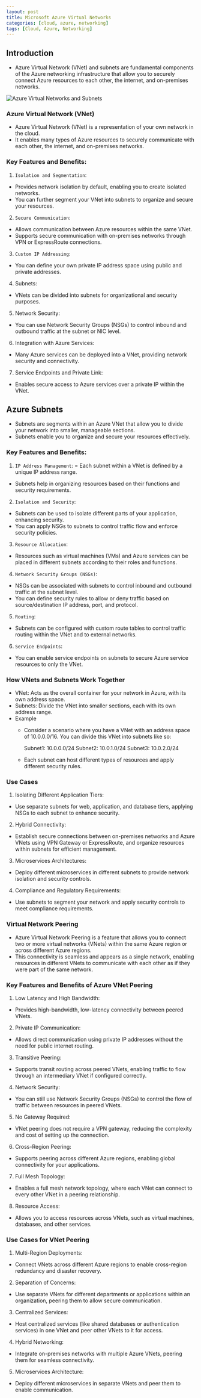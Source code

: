 ```yaml
---
layout: post
title: Microsoft Azure Virtual Networks
categories: [cloud, azure, networking]
tags: [Cloud, Azure, Networking]
---
```


## Introduction
- Azure Virtual Network (VNet) and subnets are fundamental components of the Azure networking infrastructure that allow you to securely connect Azure resources to each other, the internet, and on-premises networks.

![Azure Virtual Networks and Subnets](/assets/img/cloud/azure/azure-virtual-networks-and-subnets.webp)

### Azure Virtual Network (VNet)
- Azure Virtual Network (VNet) is a representation of your own network in the cloud. 
- It enables many types of Azure resources to securely communicate with each other, the internet, and on-premises networks.

### Key Features and Benefits:

1. `Isolation and Segmentation`:
- Provides network isolation by default, enabling you to create isolated networks.
- You can further segment your VNet into subnets to organize and secure your resources.

2. `Secure Communication`:
- Allows communication between Azure resources within the same VNet.
- Supports secure communication with on-premises networks through VPN or ExpressRoute connections.

3. `Custom IP Addressing`:
- You can define your own private IP address space using public and private addresses.

4. Subnets:
- VNets can be divided into subnets for organizational and security purposes.

5. Network Security:
- You can use Network Security Groups (NSGs) to control inbound and outbound traffic at the subnet or NIC level.

6. Integration with Azure Services:
- Many Azure services can be deployed into a VNet, providing network security and connectivity.

7. Service Endpoints and Private Link:
- Enables secure access to Azure services over a private IP within the VNet.

## Azure Subnets
- Subnets are segments within an Azure VNet that allow you to divide your network into smaller, manageable sections. 
- Subnets enable you to organize and secure your resources effectively.

### Key Features and Benefits:
1. `IP Address Management`:
= Each subnet within a VNet is defined by a unique IP address range.
- Subnets help in organizing resources based on their functions and security requirements.

 2. `Isolation and Security`:
- Subnets can be used to isolate different parts of your application, enhancing security.
- You can apply NSGs to subnets to control traffic flow and enforce security policies.

3. `Resource Allocation`:
- Resources such as virtual machines (VMs) and Azure services can be placed in different subnets according to their roles and functions.

4. `Network Security Groups (NSGs)`:
- NSGs can be associated with subnets to control inbound and outbound traffic at the subnet level.
- You can define security rules to allow or deny traffic based on source/destination IP address, port, and protocol.

5. `Routing`:
- Subnets can be configured with custom route tables to control traffic routing within the VNet and to external networks.

6. `Service Endpoints`:
- You can enable service endpoints on subnets to secure Azure service resources to only the VNet.

### How VNets and Subnets Work Together
- VNet: Acts as the overall container for your network in Azure, with its own address space.
- Subnets: Divide the VNet into smaller sections, each with its own address range.
- Example
    + Consider a scenario where you have a VNet with an address space of 10.0.0.0/16. You can divide this VNet into subnets like so:

        Subnet1: 10.0.0.0/24
        Subnet2: 10.0.1.0/24
        Subnet3: 10.0.2.0/24

    + Each subnet can host different types of resources and apply different security rules.

### Use Cases
1. Isolating Different Application Tiers:
- Use separate subnets for web, application, and database tiers, applying NSGs to each subnet to enhance security.

2. Hybrid Connectivity:
- Establish secure connections between on-premises networks and Azure VNets using VPN Gateway or ExpressRoute, and organize resources within subnets for efficient management.

3. Microservices Architectures:
- Deploy different microservices in different subnets to provide network isolation and security controls.

4. Compliance and Regulatory Requirements:
- Use subnets to segment your network and apply security controls to meet compliance requirements.


### Virtual Network Peering
- Azure Virtual Network Peering is a feature that allows you to connect two or more virtual networks (VNets) within the same Azure region or across different Azure regions. 
- This connectivity is seamless and appears as a single network, enabling resources in different VNets to communicate with each other as if they were part of the same network.

### Key Features and Benefits of Azure VNet Peering
1. Low Latency and High Bandwidth:
- Provides high-bandwidth, low-latency connectivity between peered VNets.

2. Private IP Communication:
- Allows direct communication using private IP addresses without the need for public internet routing.

3. Transitive Peering:
- Supports transit routing across peered VNets, enabling traffic to flow through an intermediary VNet if configured correctly.

4. Network Security:
- You can still use Network Security Groups (NSGs) to control the flow of traffic between resources in peered VNets.

5. No Gateway Required:
- VNet peering does not require a VPN gateway, reducing the complexity and cost of setting up the connection.

6. Cross-Region Peering:
- Supports peering across different Azure regions, enabling global connectivity for your applications.

7. Full Mesh Topology:
- Enables a full mesh network topology, where each VNet can connect to every other VNet in a peering relationship.

8. Resource Access:
- Allows you to access resources across VNets, such as virtual machines, databases, and other services.

### Use Cases for VNet Peering
1. Multi-Region Deployments:
- Connect VNets across different Azure regions to enable cross-region redundancy and disaster recovery.

2. Separation of Concerns:
- Use separate VNets for different departments or applications within an organization, peering them to allow secure communication.

3. Centralized Services:
- Host centralized services (like shared databases or authentication services) in one VNet and peer other VNets to it for access.

4. Hybrid Networking:
- Integrate on-premises networks with multiple Azure VNets, peering them for seamless connectivity.

5. Microservices Architecture:
- Deploy different microservices in separate VNets and peer them to enable communication.